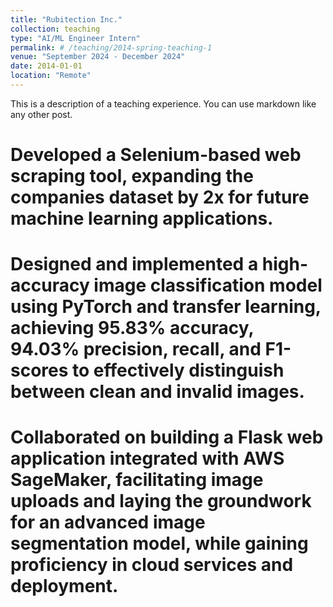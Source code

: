 ```yaml
---
title: "Rubitection Inc."
collection: teaching
type: "AI/ML Engineer Intern"
permalink: # /teaching/2014-spring-teaching-1
venue: "September 2024 - December 2024"
date: 2014-01-01
location: "Remote"
---
```


This is a description of a teaching experience. You can use markdown like any other post.

Developed a Selenium-based web scraping tool, expanding the companies dataset by 2x for future machine learning applications.
======

Designed and implemented a high-accuracy image classification model using PyTorch and transfer learning, achieving 95.83% accuracy, 94.03% precision, recall, and F1-scores to effectively distinguish between clean and invalid images.
======

Collaborated on building a Flask web application integrated with AWS SageMaker, facilitating image uploads and laying the groundwork for an advanced image segmentation model, while gaining proficiency in cloud services and deployment.
======